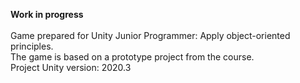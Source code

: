 <strong>Work in progress</strong><br/><br/>
Game prepared for Unity Junior Programmer: Apply object-oriented principles.<br/>
The game is based on a prototype project from the course.<br/>
Project Unity version: 2020.3<br/>
